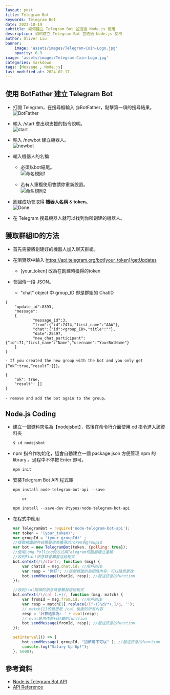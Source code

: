 ```yaml
---
layout: post
title: Telegram Bot
keywords: Telegram Bot
date: 2023-10-19
subtitle: 如何建立 Telegram Bot 並透過 Node.js 使用
description: 如何建立 Telegram Bot 並透過 Node.js 使用
author: Oliver Liu
banner:
    image: 'assets/images/Telegram-Coin-Logo.jpg'
    opacity: 0.9
image: 'assets/images/Telegram-Coin-Logo.jpg'
categories: markdown
tags: [Message , Node.js]
last_modified_at: 2024-02-17
--- 
```



## 使用 BotFather 建立 Telegram Bot
- 打開 Telegram，在搜尋框輸入 @BotFather，點擊第一項的搜尋結果。  
    ![BotFather](https://hackmd.io/_uploads/Bk5linasp.png)  

- 輸入 /start 會出現支援的指令說明。  
    ![start](https://hackmd.io/_uploads/rJ1_nhToa.png)  

- 輸入 /newbot 建立機器人。  
    ![newbot](https://hackmd.io/_uploads/SJ_Manpsa.png)  
    
- 輸入機器人的名稱  

    - 必須以bot結尾。  
    ![命名規則1](https://hackmd.io/_uploads/ByN41TTsp.png)  
	
    - 若有人重複使用會請你重新設置。  
    ![命名規則2](https://hackmd.io/_uploads/B13E1pTj6.png)  
	

- 創建成功會取得 **機器人名稱** & **token**。  
    ![Done](https://hackmd.io/_uploads/rJkie6Ti6.png)  

- 在 Telegram 搜尋機器人就可以找到你所創建的機器人。  

## 獲取群組ID的方法
- 首先需要將創建好的機器人加入聊天群組。  

- 在瀏覽器中輸入 https://api.telegram.org/bot[your_token]/getUpdates  
    - [your_token] 改為在創建時獲得的token  

- 會回傳一段 JSON。  
    - "chat" object 中 group_ID 即是群組的 ChatID  
```
{
	"update_id":8393,
	"message":
    {
			"message_id":3,
			"from":{"id":7474,"first_name":"AAA"},
			"chat":{"id":<group_ID>,"title":""},
			"date":25497,
			"new_chat_participant":{"id":71,"first_name":"Name","username":"YourBotName"}
    }
}
```
    - If you created the new group with the bot and you only get {“ok”:true,“result”:[]}。  
```
{
	"ok": true,
    "result": []
}
```
    - remove and add the bot again to the group。  
    

## Node.js Coding
- 建立一個資料夾名為【nodejsbot】，然後在命令行介面使用 cd 指令進入該資料夾

	```	js
	$ cd nodejsbot
	```
- npm 指令作初始化，這會自動建立一個 package.json 方便管理 npm 的 library 。過程中不停按 Enter 即可。
	``` js
	npm init
	```
- 安裝Telegram Bot API 程式庫
	``` js
	npm install node-telegram-bot-api --save

		or

	npm install --save-dev @types/node-telegram-bot-api
	```
    
- 在程式中應用  

	``` js
	var TelegramBot = require('node-telegram-bot-api');
	var token = '(your_token)';
	var groupId = '(your_groupId)' ;
	//括號裡面的內容需要改為獲得的Token與groupId
	var bot = new TelegramBot(token, {polling: true});
	//使用Long Polling的方式與Telegram伺服器建立連線
	//收到Start訊息時會觸發這段程式
	bot.onText(/\/start/, function (msg) {
		var chatId = msg.chat.id; //用戶的ID
		var resp = '你好'; //括號裡面的為回應內容，可以隨意更改
		bot.sendMessage(chatId, resp); //發送訊息的function
	});
	
	//收到/cal開頭的訊息時會觸發這段程式
	bot.onText(/\/cal (.+)/, function (msg, match) {
		var fromId = msg.from.id; //用戶的ID
		var resp = match[1].replace(/[^-()\d/*+.]/g, '');
		// match[1]的意思是 /cal 後面的所有內容
		resp = '計算結果為: ' + eval(resp);
		// eval是用作執行計算的function
		bot.sendMessage(fromId, resp); //發送訊息的function
	});

	setInterval(() => {
		bot.sendMessage( groupId, "加薪可不可以" ); //發送訊息的function
		console.log("Salary Up Up!");
	}, 5000);
	```

## 參考資料 
- [Node.js Telegram Bot API](https://github.com/yagop/node-telegram-bot-api)  
- [API Reference](https://github.com/yagop/node-telegram-bot-api/blob/master/doc/api.md)  
